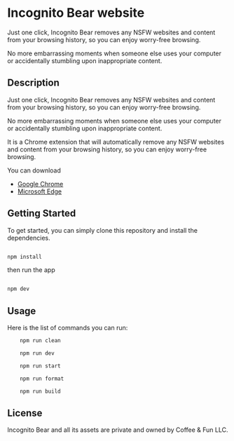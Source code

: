 # Incognito Bear website

Just one click, Incognito Bear removes any NSFW websites and content from your browsing history, so you can enjoy worry-free browsing.

No more embarrassing moments when someone else uses your computer or accidentally stumbling upon inappropriate content.


## Description
Just one click, Incognito Bear removes any NSFW websites and content from your browsing history, so you can enjoy worry-free browsing.

No more embarrassing moments when someone else uses your computer or accidentally stumbling upon inappropriate content.

It is a Chrome extension that will automatically remove any NSFW websites and content from your browsing history, so you can enjoy worry-free browsing.

You can download 

- [Google Chrome](https://chrome.google.com/webstore/detail/incognito-bear-remove-nsf/dlaaokddhijpjafgiihacafcljkenefe/)
- [Microsoft Edge](https://chrome.google.com/webstore/detail/incognito-bear-remove-nsf/dlaaokddhijpjafgiihacafcljkenefe/)

## Getting Started

To get started, you can simply clone this repository and install the dependencies.

```bash

npm install

```

then run the app

```bash

npm dev

```

## Usage
Here is the list of commands you can run:

```bash
    npm run clean
```

```bash
    npm run dev
```

```bash
    npm run start
```

```bash
    npm run format
```

```bash
    npm run build
```


## License
Incognito Bear and all its assets are private and owned by Coffee & Fun LLC.

